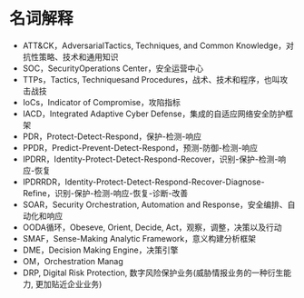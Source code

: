 # 名词解释

- ATT&CK，AdversarialTactics, Techniques, and Common Knowledge，对抗性策略、技术和通用知识
- SOC，SecurityOperations Center，安全运营中心
- TTPs，Tactics, Techniquesand Procedures，战术、技术和程序，也叫攻击战技
- IoCs，Indicator of Compromise，攻陷指标
- IACD，Integrated Adaptive Cyber Defense，集成的自适应网络安全防护框架
- PDR，Protect-Detect-Respond，保护-检测-响应
- PPDR，Predict-Prevent-Detect-Respond，预测-防御-检测-响应
- IPDRR，Identity-Protect-Detect-Respond-Recover，识别-保护-检测-响应-恢复
- IPDRRDR，Identity-Protect-Detect-Respond-Recover-Diagnose-Refine，识别-保护-检测-响应-恢复-诊断-改善
- SOAR，Security Orchestration, Automation and Response，安全编排、自动化和响应
- OODA循环，Obeseve, Orient, Decide, Act，观察，调整，决策以及行动
- SMAF，Sense-Making Analytic Framework，意义构建分析框架
- DME，Decision Making Engine，决策引擎
- OM，Orchestration Manag
- DRP, Digital Risk Protection, 数字风险保护业务(威胁情报业务的一种衍生能力, 更加贴近企业业务)
